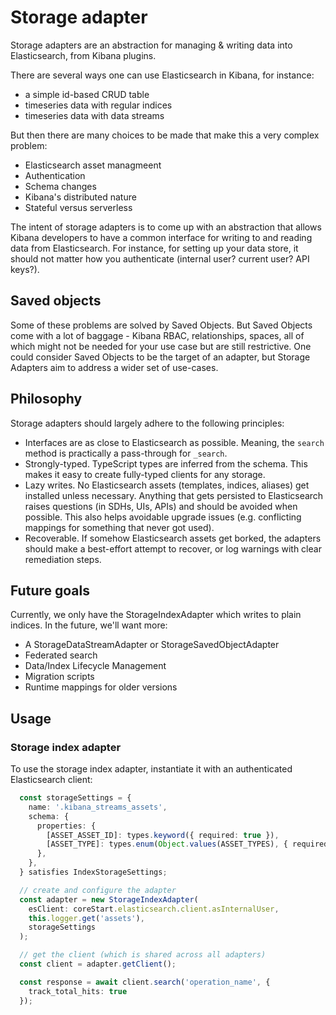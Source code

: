 # Storage adapter

Storage adapters are an abstraction for managing & writing data into Elasticsearch, from Kibana plugins.

There are several ways one can use Elasticsearch in Kibana, for instance:

- a simple id-based CRUD table
- timeseries data with regular indices
- timeseries data with data streams

But then there are many choices to be made that make this a very complex problem:

- Elasticsearch asset managmeent
- Authentication
- Schema changes
- Kibana's distributed nature
- Stateful versus serverless

The intent of storage adapters is to come up with an abstraction that allows Kibana developers to have a common interface for writing to and reading data from Elasticsearch. For instance, for setting up your data store, it should not matter how you authenticate (internal user? current user? API keys?).

## Saved objects

Some of these problems are solved by Saved Objects. But Saved Objects come with a lot of baggage - Kibana RBAC, relationships, spaces, all of which might not be
needed for your use case but are still restrictive. One could consider Saved Objects to be the target of an adapter, but Storage Adapters aim to address a wider set of use-cases.

## Philosophy

Storage adapters should largely adhere to the following principles:

- Interfaces are as close to Elasticsearch as possible. Meaning, the `search` method is practically a pass-through for `_search`.
- Strongly-typed. TypeScript types are inferred from the schema. This makes it easy to create fully-typed clients for any storage.
- Lazy writes. No Elasticsearch assets (templates, indices, aliases) get installed unless necessary. Anything that gets persisted to Elasticsearch raises questions (in SDHs, UIs, APIs) and should be avoided when possible. This also helps avoidable upgrade issues (e.g. conflicting mappings for something that never got used).
- Recoverable. If somehow Elasticsearch assets get borked, the adapters should make a best-effort attempt to recover, or log warnings with clear remediation steps.

## Future goals

Currently, we only have the StorageIndexAdapter which writes to plain indices. In the future, we'll want more:

- A StorageDataStreamAdapter or StorageSavedObjectAdapter
- Federated search
- Data/Index Lifecycle Management
- Migration scripts
- Runtime mappings for older versions

## Usage

### Storage index adapter

To use the storage index adapter, instantiate it with an authenticated Elasticsearch client:

```ts
  const storageSettings = {
    name: '.kibana_streams_assets',
    schema: {
      properties: {
        [ASSET_ASSET_ID]: types.keyword({ required: true }),
        [ASSET_TYPE]: types.enum(Object.values(ASSET_TYPES), { required: true }),
      },
    },
  } satisfies IndexStorageSettings;

  // create and configure the adapter
  const adapter = new StorageIndexAdapter(
    esClient: coreStart.elasticsearch.client.asInternalUser,
    this.logger.get('assets'),
    storageSettings
  );

  // get the client (which is shared across all adapters)
  const client = adapter.getClient();

  const response = await client.search('operation_name', {
    track_total_hits: true
  });

```

